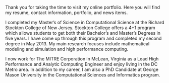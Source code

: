 Thank you for taking the time to visit my online portfolio. Here you will find my resume, contact information, portfolio, and news items.

I completed my Master’s of Science in Computational Science at the Richard Stockton College of New Jersey. Stockton College offers a 4+1 program which allows students to get both their Bachelor’s and Master’s Degrees in five years. I have come up through this program and completed my second degree in May 2013. My main research focuses include mathematical modeling and simulation and high performance computing.

I now work for The MITRE Corporation in McLean, Virginia as a Lead High Performance and Analytic Computing Engineer and enjoy living in the DC Metro area.  In addition to my career, I am also a PhD Candidate at George Mason University in the Computational Sciences and Informatics program.

